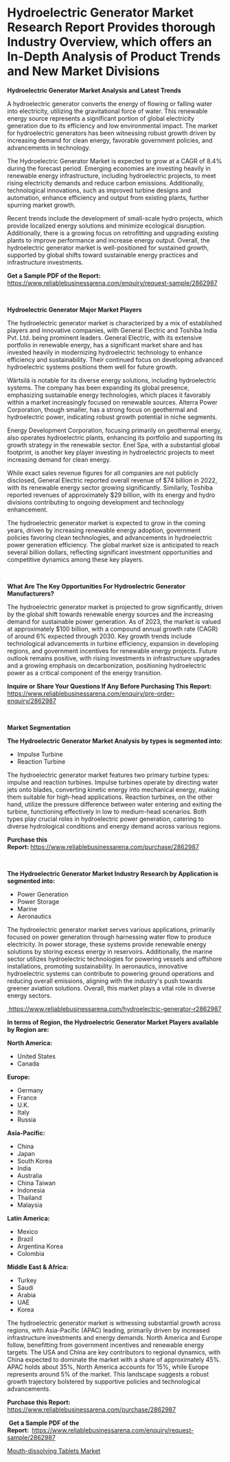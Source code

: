 <p><h1>Hydroelectric Generator Market Research Report Provides thorough Industry Overview, which offers an In-Depth Analysis of Product Trends and New Market Divisions</h1></p><p><strong>Hydroelectric Generator Market Analysis and Latest Trends</strong></p>
<p><p>A hydroelectric generator converts the energy of flowing or falling water into electricity, utilizing the gravitational force of water. This renewable energy source represents a significant portion of global electricity generation due to its efficiency and low environmental impact. The market for hydroelectric generators has been witnessing robust growth driven by increasing demand for clean energy, favorable government policies, and advancements in technology.</p><p>The Hydroelectric Generator Market is expected to grow at a CAGR of 8.4% during the forecast period. Emerging economies are investing heavily in renewable energy infrastructure, including hydroelectric projects, to meet rising electricity demands and reduce carbon emissions. Additionally, technological innovations, such as improved turbine designs and automation, enhance efficiency and output from existing plants, further spurring market growth.</p><p>Recent trends include the development of small-scale hydro projects, which provide localized energy solutions and minimize ecological disruption. Additionally, there is a growing focus on retrofitting and upgrading existing plants to improve performance and increase energy output. Overall, the hydroelectric generator market is well-positioned for sustained growth, supported by global shifts toward sustainable energy practices and infrastructure investments.</p></p>
<p><strong>Get a Sample PDF of the Report:&nbsp;</strong> <a href="https://www.reliablebusinessarena.com/enquiry/request-sample/2862987?utm_campaign=3254&utm_medium=2&utm_source=Github&utm_content=ia&utm_term=12032025&utm_id=hydroelectric-generator">https://www.reliablebusinessarena.com/enquiry/request-sample/2862987</a></p>
<p>&nbsp;</p>
<p><strong>Hydroelectric Generator Major Market Players</strong></p>
<p><p>The hydroelectric generator market is characterized by a mix of established players and innovative companies, with General Electric and Toshiba India Pvt. Ltd. being prominent leaders. General Electric, with its extensive portfolio in renewable energy, has a significant market share and has invested heavily in modernizing hydroelectric technology to enhance efficiency and sustainability. Their continued focus on developing advanced hydroelectric systems positions them well for future growth.</p><p>Wärtsilä is notable for its diverse energy solutions, including hydroelectric systems. The company has been expanding its global presence, emphasizing sustainable energy technologies, which places it favorably within a market increasingly focused on renewable sources. Alterra Power Corporation, though smaller, has a strong focus on geothermal and hydroelectric power, indicating robust growth potential in niche segments.</p><p>Energy Development Corporation, focusing primarily on geothermal energy, also operates hydroelectric plants, enhancing its portfolio and supporting its growth strategy in the renewable sector. Enel Spa, with a substantial global footprint, is another key player investing in hydroelectric projects to meet increasing demand for clean energy.</p><p>While exact sales revenue figures for all companies are not publicly disclosed, General Electric reported overall revenue of $74 billion in 2022, with its renewable energy sector growing significantly. Similarly, Toshiba reported revenues of approximately $29 billion, with its energy and hydro divisions contributing to ongoing development and technology enhancement.</p><p>The hydroelectric generator market is expected to grow in the coming years, driven by increasing renewable energy adoption, government policies favoring clean technologies, and advancements in hydroelectric power generation efficiency. The global market size is anticipated to reach several billion dollars, reflecting significant investment opportunities and competitive dynamics among these key players.</p></p>
<p>&nbsp;</p>
<p><strong>What Are The Key Opportunities For Hydroelectric Generator Manufacturers?</strong></p>
<p><p>The hydroelectric generator market is projected to grow significantly, driven by the global shift towards renewable energy sources and the increasing demand for sustainable power generation. As of 2023, the market is valued at approximately $100 billion, with a compound annual growth rate (CAGR) of around 6% expected through 2030. Key growth trends include technological advancements in turbine efficiency, expansion in developing regions, and government incentives for renewable energy projects. Future outlook remains positive, with rising investments in infrastructure upgrades and a growing emphasis on decarbonization, positioning hydroelectric power as a critical component of the energy transition.</p></p>
<p><strong>Inquire or Share Your Questions If Any Before Purchasing This Report:</strong> <a href="https://www.reliablebusinessarena.com/enquiry/pre-order-enquiry/2862987?utm_campaign=3254&utm_medium=2&utm_source=Github&utm_content=ia&utm_term=12032025&utm_id=hydroelectric-generator">https://www.reliablebusinessarena.com/enquiry/pre-order-enquiry/2862987</a></p>
<p>&nbsp;</p>
<p><strong>Market Segmentation</strong></p>
<p><strong>The Hydroelectric Generator Market Analysis by types is segmented into:</strong></p>
<p><ul><li>Impulse Turbine</li><li>Reaction Turbine</li></ul></p>
<p><p>The hydroelectric generator market features two primary turbine types: impulse and reaction turbines. Impulse turbines operate by directing water jets onto blades, converting kinetic energy into mechanical energy, making them suitable for high-head applications. Reaction turbines, on the other hand, utilize the pressure difference between water entering and exiting the turbine, functioning effectively in low to medium-head scenarios. Both types play crucial roles in hydroelectric power generation, catering to diverse hydrological conditions and energy demand across various regions.</p></p>
<p><strong>Purchase this Report:&nbsp;</strong><a href="https://www.reliablebusinessarena.com/purchase/2862987?utm_campaign=3254&utm_medium=2&utm_source=Github&utm_content=ia&utm_term=12032025&utm_id=hydroelectric-generator">https://www.reliablebusinessarena.com/purchase/2862987</a></p>
<p>&nbsp;</p>
<p><strong>The Hydroelectric Generator Market Industry Research by Application is segmented into:</strong></p>
<p><ul><li>Power Generation</li><li>Power Storage</li><li>Marine</li><li>Aeronautics</li></ul></p>
<p><p>The hydroelectric generator market serves various applications, primarily focused on power generation through harnessing water flow to produce electricity. In power storage, these systems provide renewable energy solutions by storing excess energy in reservoirs. Additionally, the marine sector utilizes hydroelectric technologies for powering vessels and offshore installations, promoting sustainability. In aeronautics, innovative hydroelectric systems can contribute to powering ground operations and reducing overall emissions, aligning with the industry's push towards greener aviation solutions. Overall, this market plays a vital role in diverse energy sectors.</p></p>
<p><a href="https://www.reliablebusinessarena.com/hydroelectric-generator-r2862987?utm_campaign=3254&utm_medium=2&utm_source=Github&utm_content=ia&utm_term=12032025&utm_id=hydroelectric-generator">&nbsp;https://www.reliablebusinessarena.com/hydroelectric-generator-r2862987</a></p>
<p><strong>In terms of Region, the Hydroelectric Generator Market Players available by Region are:</strong></p>
<p>
    <p> <strong> North America: </strong>
        <ul>
            <li>United States</li>
            <li>Canada</li>
        </ul>
        </p> 
    <p> <strong> Europe: </strong>
        <ul>
            <li>Germany</li>
            <li>France</li>
            <li>U.K.</li>
            <li>Italy</li>
            <li>Russia</li>
        </ul>
        </p> 
    <p> <strong> Asia-Pacific: </strong>
        <ul>
            <li>China</li>
            <li>Japan</li>
            <li>South Korea</li>
            <li>India</li>
            <li>Australia</li>
            <li>China Taiwan</li>
            <li>Indonesia</li>
            <li>Thailand</li>
            <li>Malaysia</li>
        </ul>
        </p> 
    <p> <strong> Latin America: </strong>
        <ul>
            <li>Mexico</li>
            <li>Brazil</li>
            <li>Argentina Korea</li>
            <li>Colombia</li>
        </ul>
        </p> 
    <p> <strong> Middle East & Africa: </strong>
        <ul>
            <li>Turkey</li>
            <li>Saudi</li>
            <li>Arabia</li>
            <li>UAE</li>
            <li>Korea</li>
        </ul>
    </p>
    </p>
<p><p>The hydroelectric generator market is witnessing substantial growth across regions, with Asia-Pacific (APAC) leading, primarily driven by increased infrastructure investments and energy demands. North America and Europe follow, benefitting from government incentives and renewable energy targets. The USA and China are key contributors to regional dynamics, with China expected to dominate the market with a share of approximately 45%. APAC holds about 35%, North America accounts for 15%, while Europe represents around 5% of the market. This landscape suggests a robust growth trajectory bolstered by supportive policies and technological advancements.</p></p>
<p><strong>Purchase this Report: </strong><a href="https://www.reliablebusinessarena.com/purchase/2862987?utm_campaign=3254&utm_medium=2&utm_source=Github&utm_content=ia&utm_term=12032025&utm_id=hydroelectric-generator">https://www.reliablebusinessarena.com/purchase/2862987</a></p>
<p>&nbsp;<strong>Get a Sample PDF of the Report:&nbsp;&nbsp;</strong><a href="https://www.reliablebusinessarena.com/enquiry/request-sample/2862987?utm_campaign=3254&utm_medium=2&utm_source=Github&utm_content=ia&utm_term=12032025&utm_id=hydroelectric-generator">https://www.reliablebusinessarena.com/enquiry/request-sample/2862987</a></p>
<p><strong></strong></p>
<p><p><a href="https://github.com/amoakuolaopa/Market-Research-Report-List-1/blob/main/mouth-dissolving-tablets-market.md?utm_campaign=3254&utm_medium=2&utm_source=Github&utm_content=ia&utm_term=12032025&utm_id=hydroelectric-generator">Mouth-dissolving Tablets Market</a></p></p>